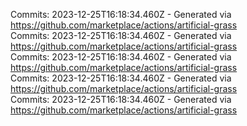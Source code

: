 Commits: 2023-12-25T16:18:34.460Z - Generated via https://github.com/marketplace/actions/artificial-grass
<br>
Commits: 2023-12-25T16:18:34.460Z - Generated via https://github.com/marketplace/actions/artificial-grass
<br>
Commits: 2023-12-25T16:18:34.460Z - Generated via https://github.com/marketplace/actions/artificial-grass
<br>
Commits: 2023-12-25T16:18:34.460Z - Generated via https://github.com/marketplace/actions/artificial-grass
<br>
Commits: 2023-12-25T16:18:34.460Z - Generated via https://github.com/marketplace/actions/artificial-grass
<br>
